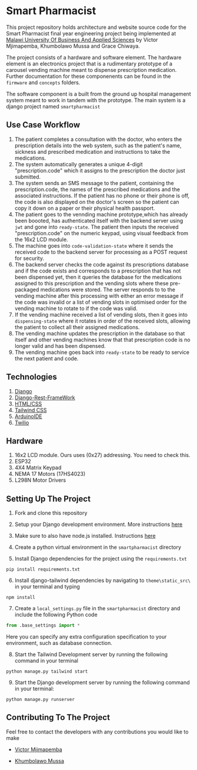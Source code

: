 # Smart Pharmacist

This project repository holds architecture and website source code for the Smart Pharmacist final year engineering project being implemented at [Malawi University Of Business And Applied Sciences](https://www.mubas.ac.mw/) by Victor Mjimapemba, Khumbolawo Mussa and Grace Chiwaya.

The project consists of a hardware and software element. The hardware element is an electronics project that is a rudimentary prototype of a carousel vending machine meant to dispense prescription medication. Further documentation for these componenents can be found in the `firmware` and `concepts` folders.

The software component is a built from the ground up hospital management system meant to work in tandem with the prototype. The main system is a django project named `smartpharmacist`

## Use Case Workflow
1. The patient completes a consultation with the doctor, who enters the prescription details into the web system, such as the patient's name, sickness and prescribed medication and instructions to take the medications.
2. The system automatically generates a unique 4-digit "prescription.code" which it assigns to the prescription the doctor just submitted.
3. The system sends an SMS message to the patient, containing the prescription.code, the names of the prescribed medications and the associated instructions. If the patient has no phone or their phone is off, the code is also displayed on the doctor's screen so the patient can copy it down on a paper or their physical health passport. 
4. The patient goes to the vennding machine prototype,which has already been boooted, has authenticated itself with the backend server using `jwt` and gone into `ready-state`. The patient then inputs the received "prescription.code" on the numeric keypad, using visual feedback from the 16x2 LCD module.
5. The machine goes into `code-validation-state` where it sends the received code to the backend server for processing as a POST request for security.
6. The backend server checks the code against its prescriptions database and if the code exists and corresponds to a prescription that has not been dispensed yet, then it queries the database for the medications assigned to this prescription and the vending slots where these pre-packaged medications were stored. The server responds to to the vending machine after this processing with either an error message if the code was invalid or a list of vending slots in optimised order for the vending machine to rotate to if the code was valid.
7. If the vending machine received a list of vending slots, then it goes into `dispensing-state` where it rotates in order of the received slots, allowing the patient to collect all their assigned medications.
8. The vending machine updates the prescription in the database so that itself and other vending machines know that that prescription code is no longer valid and has been dispensed.
9. The vending machine goes back into `ready-state` to be ready to service the next patient and code.

## Technologies 

1. [Django](https://docs.djangoproject.com/en/5.1/)
2. [Django-Rest-FrameWork](https://www.django-rest-framework.org/)
3. [HTML/CSS](https://developer.mozilla.org/en-US/docs/Learn/HTML/Introduction_to_HTML/Getting_started)
4. [Tailwind CSS](https://tailwindcss.com/)
5. [ArduinoIDE](https://www.arduino.cc/en/Guide)
6. [Twilio](https://www.twilio.com/en-us)

## Hardware 

1. 16x2 LCD module. Ours uses (0x27) addressing. You need to check this.
2. ESP32
3. 4X4 Matrix Keypad
4. NEMA 17 Motors (17HS4023)
5. L298N Motor Drivers

## Setting Up The Project

1. Fork and clone this repository

2. Setup your Django development environment. More instructions [here](https://www.djangoproject.com/start/)

3. Make sure to also have node.js installed. Instructions [here](https://nodejs.org/)

4. Create a python virtual environment in the `smartpharmacist` directory

5. Install Django dependencies for the project using the `requirements.txt`

```shell
pip install requirements.txt
```
6. Install django-tailwind dependencies by navigating to `theme\static_src\` in your terminal and typing 

```shell
npm install
```
7. Create a `local_settings.py` file in the `smartpharmacist` directory and include the following Python code

```python
from .base_settings import *
```
Here you can specify any extra configuration specification to your environment, such as database connection.

8. Start the Tailwind Development server by running the following command in your terminal

```shell
python manage.py tailwind start
```

9. Start the Django development server by running the following command in your terminal:

```shell
python manage.py runserver
```

## Contributing To The Project

Feel free to contact the developers with any contributions you would like to make

- [Victor Mjimapemba](https://github.com/Victor-M16/)

- [Khumbolawo Mussa](https://github.com/Khumbolawo/)
